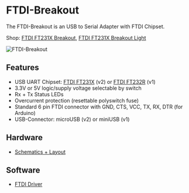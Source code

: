 # FTDI-Breakout
The FTDI-Breakout is an USB to Serial Adapter with FTDI Chipset.

Shop:
[FTDI FT231X Breakout](http://www.watterott.com/en/FTDI-Breakout-Reloaded-V2),
[FTDI FT231X Breakout Light](http://www.watterott.com/en/FTDI-Breakout-Reloaded-V2-Light)

![FTDI-Breakout](https://raw.github.com/watterott/FTDI-Breakout/master/img/ftdi-breakout.jpg)


## Features
* USB UART Chipset: [FTDI FT231X](http://www.ftdichip.com/Products/ICs/FT231X.html) (v2) or [FTDI FT232R](http://www.ftdichip.com/Products/ICs/FT232R.htm) (v1)
* 3.3V or 5V logic/supply voltage selectable by switch
* Rx + Tx Status LEDs
* Overcurrent protection (resettable polyswitch fuse)
* Standard 6 pin FTDI connector with GND, CTS, VCC, TX, RX, DTR (for Arduino)
* USB-Connector: microUSB (v2) or miniUSB (v1)


## Hardware
* [Schematics + Layout](https://github.com/watterott/FTDI-Breakout/tree/master/pcb)


## Software
* [FTDI Driver](http://www.ftdichip.com/Drivers/VCP.htm)
